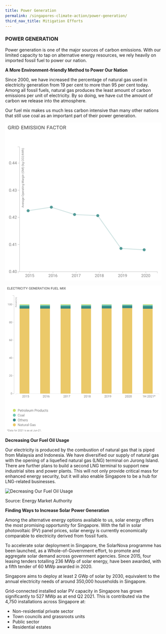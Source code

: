 ```yaml
---
title: Power Generation
permalink: /singapores-climate-action/power-generation/
third_nav_title: Mitigation Efforts
---
```

### POWER GENERATION

Power generation is one of the major sources of carbon emissions. With our limited capacity to tap on alternative energy resources, we rely heavily on imported fossil fuel to power our nation.

**A More Environment-friendly Method to Power Our Nation**

Since 2000, we have increased the percentage of natural gas used in electricity generation from 19 per cent to more than 95 per cent today. Among all fossil fuels, natural gas produces the least amount of carbon emissions per unit of electricity. By so doing, we have cut the amount of carbon we release into the atmosphere.

Our fuel mix makes us much less carbon intensive than many other nations that still use coal as an important part of their power generation.

![Alt text for image on Isomer site](/images/GridEmissionFactor.jpg)

![Alt text for image on Isomer site](/images/ElectricityGenerationFuelMix.png)

**Decreasing Our Fuel Oil Usage**

Our electricity is produced by the combustion of natural gas that is piped from Malaysia and Indonesia. We have diversified our supply of natural gas with the opening of a liquefied natural gas (LNG) terminal on Jurong Island. There are further plans to build a second LNG terminal to support new industrial sites and power plants. This will not only provide critical mass for enhanced energy security, but it will also enable Singapore to be a hub for LNG-related businesses.

![Decreasing Our Fuel Oil Usage](/images/decreasing-our-fuel-oil-usage.jpg "Decreasing Our Fuel Oil Usage")

Source: Energy Market Authority

**Finding Ways to Increase Solar Power Generation**

Among the alternative energy options available to us, solar energy offers the most promising opportunity for Singapore. With the fall in solar photovoltaic (PV) panel prices, solar energy is currently economically comparable to electricity derived from fossil fuels.

To accelerate solar deployment in Singapore, the SolarNova programme has been launched, as a Whole-of-Government effort, to promote and aggregate solar demand across government agencies. Since 2015, four leasing tenders totalling 236 MWp of solar energy, have been awarded, with a fifth tender of 60 MWp awarded in 2020. 

Singapore aims to deploy at least 2 GWp of solar by 2030, equivalent to the annual electricity needs of around 350,000 households in Singapore. 

Grid-connected installed solar PV capacity in Singapore has grown significantly to 527 MWp as at end Q2 2021. This is contributed via the 4,750 installations across Singapore at: 

* Non-residential private sector 
* Town councils and grassroots units 
* Public sector 
* Residential estates